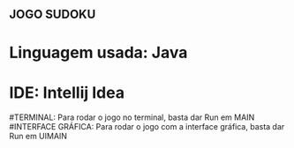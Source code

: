 ## JOGO SUDOKU 
# Linguagem usada: Java 
# IDE: Intellij Idea

#TERMINAL: Para rodar o jogo no terminal, basta dar Run em MAIN
#INTERFACE GRÁFICA: Para rodar o jogo com a interface gráfica, basta dar Run em UIMAIN
